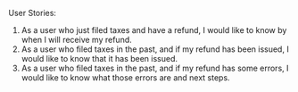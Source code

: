 User Stories:

1. As a user who just filed taxes and have a refund, I would like to know by when I will receive my refund.
2. As a user who filed taxes in the past, and if my refund has been issued, I would like to know that it has been issued.
3. As a user who filed taxes in the past, and if my refund has some errors, I would like to know what those errors are and next steps.


